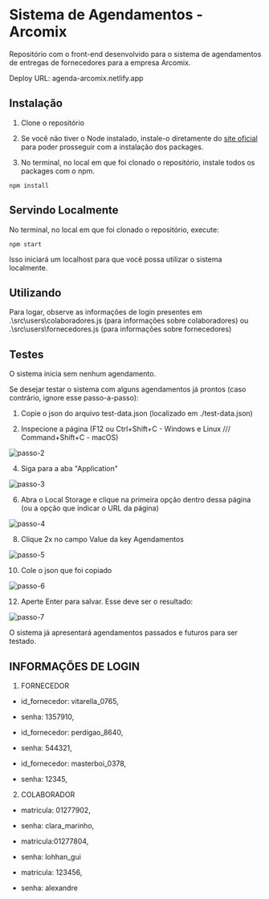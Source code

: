 
# Sistema de Agendamentos - Arcomix

Repositório com o front-end desenvolvido para o sistema de agendamentos de entregas de fornecedores para a empresa Arcomix.

Deploy URL: agenda-arcomix.netlify.app

## Instalação

1. Clone o repositório

2. Se você não tiver o Node instalado, instale-o diretamente do [site oficial](https://nodejs.org/en/) para poder prosseguir com a instalação dos packages.

3. No terminal, no local em que foi clonado o repositório, instale todos os packages com o npm.
```node
npm install
```

## Servindo Localmente
No terminal, no local em que foi clonado o repositório, execute:
```node
npm start
```
Isso iniciará um localhost para que você possa utilizar o sistema localmente.

## Utilizando
Para logar, observe as informações de login presentes em .\src\users\colaboradores.js (para informações sobre colaboradores) ou .\src\users\fornecedores.js (para informações sobre fornecedores)


## Testes
O sistema inicia sem nenhum agendamento.

Se desejar testar o sistema com alguns agendamentos já prontos (caso contrário, ignore esse passo-a-passo):

1. Copie o json do arquivo test-data.json (localizado em ./test-data.json)

2. Inspecione a página (F12 ou Ctrl+Shift+C - Windows e Linux /// Command+Shift+C - macOS)

![passo-2](https://github.com/mclaramarinho/arcomix-agendamentos/assets/119897667/37a25bdf-6e63-48c5-afcc-d7dc1f3fdadb)

4. Siga para a aba "Application"

![passo-3](https://github.com/mclaramarinho/arcomix-agendamentos/assets/119897667/c5f46053-a7e4-4e06-a921-88f38cde93f6)

6. Abra o Local Storage e clique na primeira opção dentro dessa página (ou a opção que indicar o URL da página)

![passo-4](https://github.com/mclaramarinho/arcomix-agendamentos/assets/119897667/be61d14e-4614-42e3-a977-360f7aaafd14)

8. Clique 2x no campo Value da key Agendamentos

![passo-5](https://github.com/mclaramarinho/arcomix-agendamentos/assets/119897667/12447036-ab66-44de-a5bf-91b7c8a4dfd3)

10. Cole o json que foi copiado

![passo-6](https://github.com/mclaramarinho/arcomix-agendamentos/assets/119897667/ecf2aef4-fbb4-4559-ba73-e5c6c78d14af)

12. Aperte Enter para salvar. Esse deve ser o resultado:

![passo-7](https://github.com/mclaramarinho/arcomix-agendamentos/assets/119897667/e108e6b6-a7d3-4c28-a07a-eca9eea13ac5)

O sistema já apresentará agendamentos passados e futuros para ser testado.

## INFORMAÇÕES DE LOGIN

1. FORNECEDOR
   
- id_fornecedor: vitarella_0765,

- senha: 1357910,



- id_fornecedor: perdigao_8640,

- senha: 544321,



- id_fornecedor: masterboi_0378,

- senha: 12345,



2. COLABORADOR

- matricula: 01277902,

- senha: clara_marinho,



- matricula:01277804,

- senha: lohhan_gui



- matricula: 123456,

- senha: alexandre



